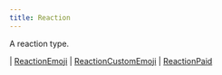 ```yaml
---
title: Reaction
---
```


A reaction type.

<div class="font-mono whitespace-pre"><span class="opacity-50">| </span><a href="/gh/types/reactionemoji"  >ReactionEmoji</a><span class="opacity-50">
| </span><a href="/gh/types/reactioncustomemoji"  >ReactionCustomEmoji</a><span class="opacity-50">
| </span><a href="/gh/types/reactionpaid"  >ReactionPaid</a></div>

